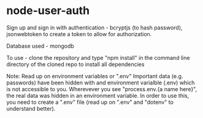 # node-user-auth
Sign up and sign in with authentication - bcryptjs (to hash password), jsonwebtoken to create a token to allow for authorization.

Database used - mongodb

To use - clone the repository and type "npm install" in the command line directory of the cloned repo to install all dependencies

Note: Read up on environment variables or ".env"
Important data (e.g. passwords) have been hidden with and environment varialble (.env) which is not accessible to you.
Wherevever you see "process.env.{a name here}", the real data was hidden in an environment variable.
In order to use this, you need to create a ".env" file (read up on ".env" and "dotenv" to understand better).

